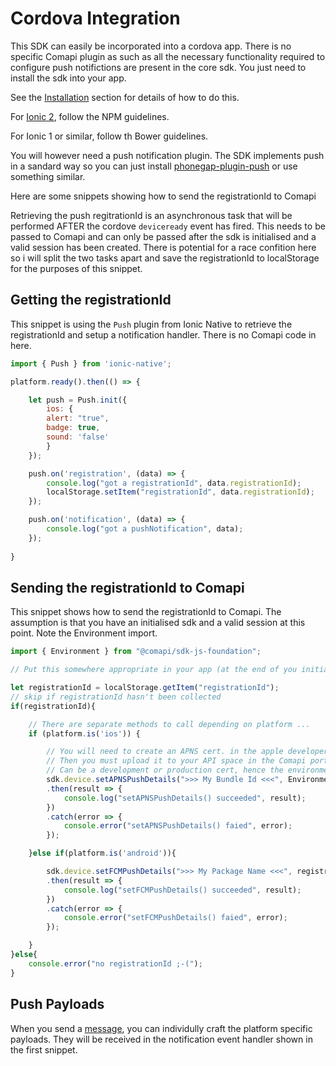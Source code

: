 # Cordova Integration

This SDK can easily be incorporated into a cordova app. 
There is no specific Comapi plugin as such as all the necessary functionality required to configure push notifictions are present in the core sdk. You just need to install the sdk into your app.

See the [Installation](./installation.md) section for details of how to do this.

For [Ionic 2](http://ionicframework.com), follow the NPM guidelines.

For Ionic 1 or similar, follow th Bower guidelines.

You will however need a push notification plugin. The SDK implements push in a sandard way so you can just install [phonegap-plugin-push](https://github.com/phonegap/phonegap-plugin-push) or use something similar.


Here are some snippets showing how to send the registrationId to Comapi

Retrieving the push regitrationId is an asynchronous task that will be performed AFTER the cordove `deviceready` event has fired.
This needs to be passed to Comapi and can only be passed after the sdk is initialised and a valid session has been created.
There is potential for a race confition here so i will split the two tasks apart and save the registrationId to localStorage for the purposes of this snippet.

## Getting the registrationId
This snippet is using the `Push` plugin from Ionic Native to retrieve the registrationId and setup a notification handler. There is no Comapi code in here.
```javascript
import { Push } from 'ionic-native';

platform.ready().then(() => {

    let push = Push.init({
        ios: {
        alert: "true",
        badge: true,
        sound: 'false'
        }
    });

    push.on('registration', (data) => {
        console.log("got a registrationId", data.registrationId);
        localStorage.setItem("registrationId", data.registrationId);
    });

    push.on('notification', (data) => {
        console.log("got a pushNotification", data);
    });
    
}
```

## Sending the registrationId to Comapi
This snippet shows how to send the registrationId to Comapi.
The assumption is that you have an initialised sdk and a valid session at this point. Note the Environment import.
```javascript
import { Environment } from "@comapi/sdk-js-foundation";

// Put this somewhere appropriate in your app (at the end of you initialisation/login flow)

let registrationId = localStorage.getItem("registrationId");
// skip if registrationId hasn't been collected
if(registrationId){

    // There are separate methods to call depending on platform ...
    if (platform.is('ios')) {

        // You will need to create an APNS cert. in the apple developer portal.
        // Then you must upload it to your API space in the Comapi portal.
        // Can be a development or production cert, hence the environment parameter
        sdk.device.setAPNSPushDetails(">>> My Bundle Id <<<", Environment.development, registrationId)
        .then(result => {
            console.log("setAPNSPushDetails() succeeded", result);
        })
        .catch(error => {
            console.error("setAPNSPushDetails() faied", error);
        });

    }else if(platform.is('android')){

        sdk.device.setFCMPushDetails(">>> My Package Name <<<", registrationId)
        .then(result => {
            console.log("setFCMPushDetails() succeeded", result);
        })
        .catch(error => {
            console.error("setFCMPushDetails() faied", error);
        });

    }
}else{
    console.error("no registrationId ;-(");
}
```

## Push Payloads

When you send a [message](./sendMessage.md), you can individully craft the platform specific payloads.
They will be received in the notification event handler shown in the first snippet.




